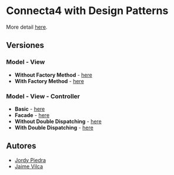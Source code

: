 # Connecta4 with Design Patterns

More detail [here](https://es.wikipedia.org/wiki/Conecta_4). 

## Versiones

### Model - View

* **Without Factory Method** - [here](https://github.com/JordyPiedra/patterns-master/tree/master/connect4/modelView/withoutFactoryMethod)
* **With Factory Method** - [here](https://github.com/JordyPiedra/patterns-master/tree/master/connect4/modelView/withFactoryMethod)

### Model - View - Controller

* **Basic** - [here](https://github.com/JordyPiedra/patterns-master/tree/master/connect4/modelViewController/basic)
* **Facade** - [here](https://github.com/JordyPiedra/patterns-master/tree/master/connect4/modelViewController/facade)
* **Without Double Dispatching** - [here](https://github.com/JordyPiedra/patterns-master/tree/master/connect4/modelViewController/withoutDoubleDispatching)
* **With Double Dispatching** - [here](https://github.com/JordyPiedra/patterns-master/tree/master/connect4/modelViewController/withDoubleDispatching)

## Autores

* [Jordy Piedra](https://github.com/JordyPiedra)
* [Jaime Vilca](https://github.com/jaimevilca)

